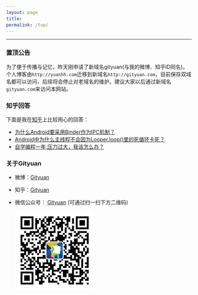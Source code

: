```yaml
---
layout: page
title: 
permalink: /top/
---
```


----------

### 置顶公告

为了便于传播与记忆，昨天刚申请了新域名gityuan(与我的微博、知乎ID同名)。  
个人博客由`http://yuanhh.com`迁移到新域名`http://gityuan.com`，目前保存双域名都可以访问，后续将会停止对老域名的维护。建议大家以后通过新域名`gityuan.com`来访问本网站。



### 知乎回答

下面是我在[知乎](http://www.zhihu.com/people/gityuan)上比较用心的回答：

- [为什么Android要采用Binder作为IPC机制？](https://www.zhihu.com/question/39440766/answer/89210950)
- [Android中为什么主线程不会因为Looper.loop()里的死循环卡死？](https://www.zhihu.com/question/34652589/answer/90344494?from=profile_answer_card)
- [自学编程一年,压力过大，我该怎么办？](https://www.zhihu.com/question/41198536/answer/90560766?from=profile_answer_card)

### 关于Gityuan

* 微博：[Gityuan](http://weibo.com/gityuan)
* 知乎：[Gityuan](http://www.zhihu.com/people/gityuan)
* 微信公众号： [Gityuan]() (可通过扫一扫下方二维码)

    ![Gityuan](/images/about-me/gityuan.jpg)